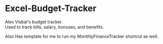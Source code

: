 # Excel-Budget-Tracker

Alex Visbal's budget tracker.  
Used to track bills, salary, bonuses, and benefits. 

Also Has template for me to run my MonthlyFinanceTracker shortcut as well. 
